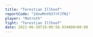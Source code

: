 ```yaml
---
title: "Terestian Illhoof"
reportCode: "2dxwMnYH37rFJfN1"
player: "Matroth"
fight: "Terestian Illhoof"
date: 2021-06-30T19:09:58.934000+00:00
---
```

